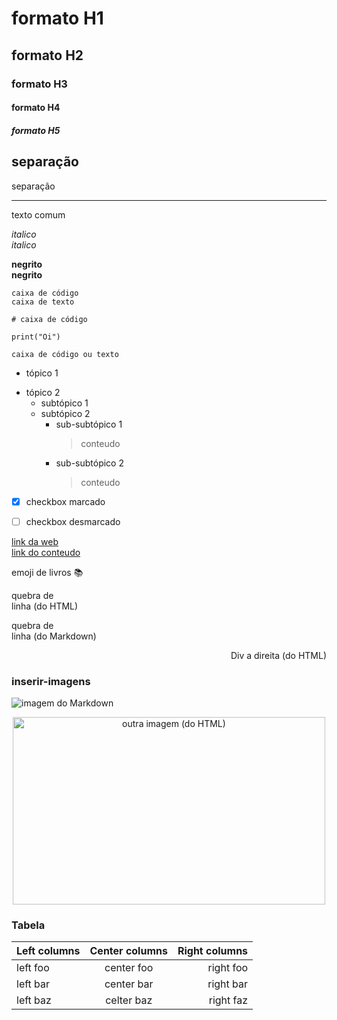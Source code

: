 # formato H1

## formato H2

### formato H3

#### formato H4

##### formato H5

separação
------------------------------------------------------------------------------------------
separação
__________________________________________________________________________________________

texto comum

_italico_  
*italico*

__negrito__  
**negrito**

`caixa de código`  
```caixa de texto```

```
# caixa de código

print("Oi")
```

	caixa de código ou texto



* tópico 1
- tópico 2
	* subtópico 1
	- subtópico 2
		* sub-subtópico 1
			> conteudo
		- sub-subtópico 2
			> conteudo


- [x] checkbox marcado
- [ ] checkbox desmarcado


[link da web](google.com)  
[link do conteudo](#inserir-imagens)

emoji de livros :books:

quebra de </br> linha (do HTML)

quebra de  
linha (do Markdown)


<div align="right">

Div a direita (do HTML)

</div>


### inserir-imagens

![imagem do Markdown](https://img.icons8.com/pastel-glyph/2x/code--v1.png)  

<div align="center">

<img src="https://www.omgubuntu.co.uk/wp-content/uploads/2016/10/GOUKlfP.jpg" alt="outra imagem (do HTML)" height="300hv" width="500wv">  

</div>

### Tabela

| Left columns  | Center columns | Right columns |
|:------------- |:--------------:|--------------:|
| left foo      | center foo     | right foo     |
| left bar      | center bar     | right bar     |
| left baz      | celter baz     | right faz     |

